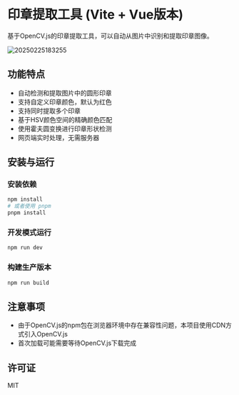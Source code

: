 # 印章提取工具 (Vite + Vue版本)

基于OpenCV.js的印章提取工具，可以自动从图片中识别和提取印章图像。

![20250225183255](https://gcore.jsdelivr.net/gh/wu529778790/image/blog/20250225183255.png)

## 功能特点

- 自动检测和提取图片中的圆形印章
- 支持自定义印章颜色，默认为红色
- 支持同时提取多个印章
- 基于HSV颜色空间的精确颜色匹配
- 使用霍夫圆变换进行印章形状检测
- 网页端实时处理，无需服务器

## 安装与运行

### 安装依赖

```bash
npm install
# 或者使用 pnpm
pnpm install
```

### 开发模式运行

```bash
npm run dev
```

### 构建生产版本

```bash
npm run build
```

## 注意事项

- 由于OpenCV.js的npm包在浏览器环境中存在兼容性问题，本项目使用CDN方式引入OpenCV.js
- 首次加载可能需要等待OpenCV.js下载完成

## 许可证

MIT
